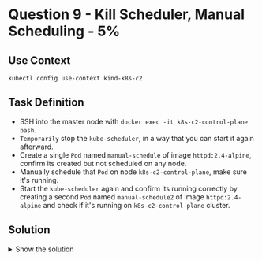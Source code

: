 # Question 9 - Kill Scheduler, Manual Scheduling - 5%

## Use Context

```shell
kubectl config use-context kind-k8s-c2
```

## Task Definition

- SSH into the master node with `docker exec -it k8s-c2-control-plane bash`.
- `Temporarily` stop the `kube-scheduler`, in a way that you can start it again afterward.
- Create a single `Pod` named `manual-schedule` of image `httpd:2.4-alpine`, confirm its created but not scheduled on any node.
- Manually schedule that `Pod` on node `k8s-c2-control-plane`, make sure it's running.
- Start the `kube-scheduler` again and confirm its running correctly by creating a second `Pod` named `manual-schedule2` of image `httpd:2.4-alpine` and check if it's running on `k8s-c2-control-plane` cluster.

## Solution

<details>
  <summary>Show the solution</summary>

### Find the master node

```shell
k get nodes
NAME                   STATUS   ROLES           AGE   VERSION
k8s-c2-control-plane   Ready    control-plane   20h   v1.29.0
k8s-c2-worker          Ready    <none>          20h   v1.29.0
k8s-c2-worker2         Ready    <none>          20h   v1.29.0
```

### Connect to k8s-c2-control-plane and check if the scheduler is running

```shell
docker exec -it k8s-c2-control-plane bash
kubectl -n kube-system get pod | grep schedule
kube-scheduler-k8s-c2-control-plane            1/1     Running   0          20h
root@k8s-c2-control-plane:/#
```

### Kill the scheduler temporarily

```shell
root@k8s-c2-control-plane:/# cd /etc/kubernetes/manifests/
root@k8s-c2-control-plane:/etc/kubernetes/manifests# mv kube-scheduler.yaml ../
root@k8s-c2-control-plane:/etc/kubernetes/manifests#
```

### Check the scheduler again

The scheduler should be stopped.

```shell
root@k8s-c2-control-plane:/etc/kubernetes/manifests# kubectl -n kube-system get pod | grep schedule
root@k8s-c2-control-plane:/etc/kubernetes/manifests#
```

### Create the manual-schedule Pod

```shell
root@k8s-c2-control-plane:/etc/kubernetes/manifests# kubectl run manual-schedule --image=httpd:2.4-alpine
pod/manual-schedule created
root@k8s-c2-control-plane:/etc/kubernetes/manifests#
```

### Confirm that has no node assigned

```shell
root@k8s-c2-control-plane:/etc/kubernetes/manifests# kubectl get pod -o wide
NAME              READY   STATUS    RESTARTS   AGE   IP       NODE     NOMINATED NODE   READINESS GATES
manual-schedule   0/1     Pending   0          54s   <none>   <none>   <none>           <none>
root@k8s-c2-control-plane:/etc/kubernetes/manifests#
```

### Manually schedule the Pod

```shell
kubectl get pod manual-schedule -o yaml > 9.yaml
```

### Install VIM

```shell
apt-get update
apt-get instal vim -y
```

### Edit the file

```yaml
spec:
  nodeName: k8s-c2-control-plane
```

### Replace the pod

```shell
kubectl -f 9.yaml replace --force
pod "manual-schedule" deleted
pod/manual-schedule replaced
```

### Validate the pod

```shell
root@k8s-c2-control-plane:~# kubectl get po manual-schedule -o wide
NAME              READY   STATUS    RESTARTS   AGE   IP           NODE                   NOMINATED NODE   READINESS GATES
manual-schedule   1/1     Running   0          40s   10.244.0.5   k8s-c2-control-plane   <none>           <none>
```

### Start the scheduler again

```shell
cd /etc/kubernetes
root@k8s-c2-control-plane:/etc/kubernetes# ls
admin.conf  controller-manager.conf  kube-scheduler.yaml  kubelet.conf  manifests  pki  scheduler.conf  super-admin.conf
root@k8s-c2-control-plane:/etc/kubernetes# mv kube-scheduler.yaml manifests/
```

### Check the scheduler

```shell
root@k8s-c2-control-plane:/etc/kubernetes# kubectl -n kube-system get pod | grep kube-scheduler
kube-scheduler-k8s-c2-control-plane            1/1     Running   0          58s
```

### Schedule a second pod

```shell
root@k8s-c2-control-plane:/etc/kubernetes# kubectl run manual-schedule2 --image=httpd:2.4-alpine
pod/manual-schedule2 created
```

### Check the pods and their location

```shell
root@k8s-c2-control-plane:/etc/kubernetes# kubectl get pods -o wide
NAME               READY   STATUS    RESTARTS   AGE    IP           NODE                   NOMINATED NODE   READINESS GATES
manual-schedule    1/1     Running   0          5m1s   10.244.0.5   k8s-c2-control-plane   <none>           <none>
manual-schedule2   1/1     Running   0          43s    10.244.2.4   k8s-c2-worker          <none>           <none>
```
</details>
